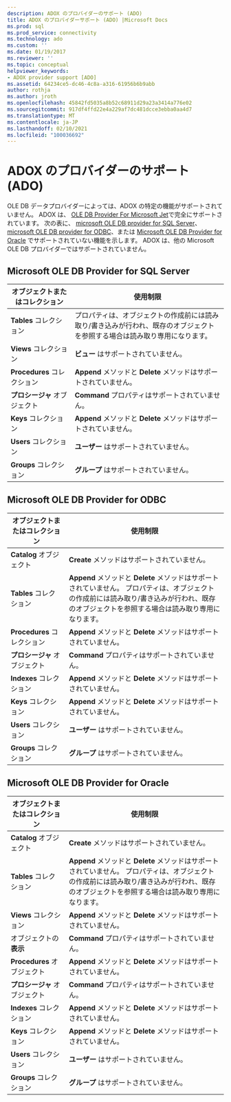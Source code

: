 ```yaml
---
description: ADOX のプロバイダーのサポート (ADO)
title: ADOX のプロバイダーサポート (ADO) |Microsoft Docs
ms.prod: sql
ms.prod_service: connectivity
ms.technology: ado
ms.custom: ''
ms.date: 01/19/2017
ms.reviewer: ''
ms.topic: conceptual
helpviewer_keywords:
- ADOX provider support [ADO]
ms.assetid: 64234ce5-dc46-4c8a-a316-61956b6b9abb
author: rothja
ms.author: jroth
ms.openlocfilehash: 45842fd5035a8b52c68911d29a23a3414a776e02
ms.sourcegitcommit: 917df4ffd22e4a229af7dc481dcce3ebba0aa4d7
ms.translationtype: MT
ms.contentlocale: ja-JP
ms.lasthandoff: 02/10/2021
ms.locfileid: "100036692"
---
```

# <a name="provider-support-for-adox-ado"></a>ADOX のプロバイダーのサポート (ADO)
OLE DB データプロバイダーによっては、ADOX の特定の機能がサポートされていません。 ADOX は、 [OLE DB Provider For Microsoft Jet](../appendixes/microsoft-ole-db-provider-for-microsoft-jet.md)で完全にサポートされています。 次の表に、 [microsoft OLE DB provider for SQL Server](../appendixes/microsoft-ole-db-provider-for-sql-server.md)、 [microsoft OLE DB provider for ODBC](../appendixes/microsoft-ole-db-provider-for-odbc.md)、または [Microsoft OLE DB Provider for Oracle](../appendixes/microsoft-ole-db-provider-for-oracle.md) でサポートされていない機能を示します。 ADOX は、他の Microsoft OLE DB プロバイダーではサポートされていません。  
  
## <a name="microsoft-ole-db-provider-for-sql-server"></a>Microsoft OLE DB Provider for SQL Server  
  
|オブジェクトまたはコレクション|使用制限|  
|--------------------------|-----------------------|  
|**Tables** コレクション|プロパティは、オブジェクトの作成前には読み取り/書き込みが行われ、既存のオブジェクトを参照する場合は読み取り専用になります。|  
|**Views** コレクション|**ビュー** はサポートされていません。|  
|**Procedures** コレクション|**Append** メソッドと **Delete** メソッドはサポートされていません。|  
|**プロシージャ** オブジェクト|**Command** プロパティはサポートされていません。|  
|**Keys** コレクション|**Append** メソッドと **Delete** メソッドはサポートされていません。|  
|**Users** コレクション|**ユーザー** はサポートされていません。|  
|**Groups** コレクション|**グループ** はサポートされていません。|  
  
## <a name="microsoft-ole-db-provider-for-odbc"></a>Microsoft OLE DB Provider for ODBC  
  
|オブジェクトまたはコレクション|使用制限|  
|--------------------------|-----------------------|  
|**Catalog** オブジェクト|**Create** メソッドはサポートされていません。|  
|**Tables** コレクション|**Append** メソッドと **Delete** メソッドはサポートされていません。 プロパティは、オブジェクトの作成前には読み取り/書き込みが行われ、既存のオブジェクトを参照する場合は読み取り専用になります。|  
|**Procedures** コレクション|**Append** メソッドと **Delete** メソッドはサポートされていません。|  
|**プロシージャ** オブジェクト|**Command** プロパティはサポートされていません。|  
|**Indexes** コレクション|**Append** メソッドと **Delete** メソッドはサポートされていません。|  
|**Keys** コレクション|**Append** メソッドと **Delete** メソッドはサポートされていません。|  
|**Users** コレクション|**ユーザー** はサポートされていません。|  
|**Groups** コレクション|**グループ** はサポートされていません。|  
  
## <a name="microsoft-ole-db-provider-for-oracle"></a>Microsoft OLE DB Provider for Oracle  
  
|オブジェクトまたはコレクション|使用制限|  
|--------------------------|-----------------------|  
|**Catalog** オブジェクト|**Create** メソッドはサポートされていません。|  
|**Tables** コレクション|**Append** メソッドと **Delete** メソッドはサポートされていません。 プロパティは、オブジェクトの作成前には読み取り/書き込みが行われ、既存のオブジェクトを参照する場合は読み取り専用になります。|  
|**Views** コレクション|**Append** メソッドと **Delete** メソッドはサポートされていません。|  
|オブジェクトの **表示**|**Command** プロパティはサポートされていません。|  
|**Procedures** オブジェクト|**Append** メソッドと **Delete** メソッドはサポートされていません。|  
|**プロシージャ** オブジェクト|**Command** プロパティはサポートされていません。|  
|**Indexes** コレクション|**Append** メソッドと **Delete** メソッドはサポートされていません。|  
|**Keys** コレクション|**Append** メソッドと **Delete** メソッドはサポートされていません。|  
|**Users** コレクション|**ユーザー** はサポートされていません。|  
|**Groups** コレクション|**グループ** はサポートされていません。|